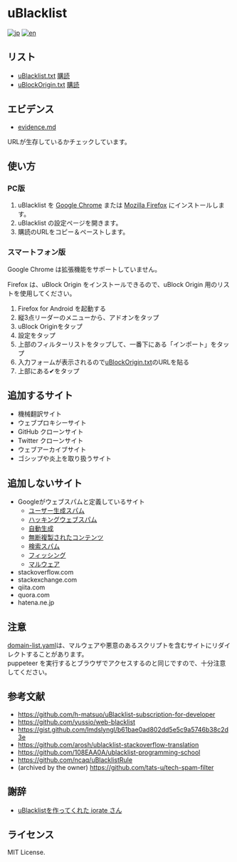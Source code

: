 # uBlacklist

[![jp](https://img.shields.io/badge/lang-jp-green.svg)](https://github.com/PRiMENON/uBlacklist/blob/master/README.md)
[![en](https://img.shields.io/badge/lang-en-red.svg)](https://github.com/PRiMENON/uBlacklist/blob/master/README.en-US.md)

## リスト

* [uBlacklist.txt](uBlacklist.txt) [購読](https://raw.githubusercontent.com/primenon/uBlacklist/master/uBlacklist.txt)
* [uBlockOrigin.txt](uBlockOrigin.txt) [購読](https://raw.githubusercontent.com/primenon/uBlacklist/master/uBlockOrigin.txt)

## エビデンス

* [evidence.md](evidence.md)

URLが生存しているかチェックしています。

## 使い方

### PC版

1. uBlacklist を [Google Chrome](https://chrome.google.com/webstore/detail/ublacklist/pncfbmialoiaghdehhbnbhkkgmjanfhe) または [Mozilla Firefox](https://addons.mozilla.org/en-US/firefox/addon/ublacklist/) にインストールします。
1. uBlacklist の設定ページを開きます。
1. 購読のURLをコピー＆ペーストします。

### スマートフォン版

Google Chrome は拡張機能をサポートしていません。

Firefox は、uBlock Origin をインストールできるので、uBlock Origin 用のリストを使用してください。

1. Firefox for Android を起動する
1. 縦3点リーダーのメニューから、アドオンをタップ
1. uBlock Originをタップ
1. 設定をタップ
1. 上部のフィルターリストをタップして、一番下にある「インポート」をタップ
1. 入力フォームが表示されるので[uBlockOrigin.txt](https://raw.githubusercontent.com/primenon/uBlacklist/master/uBlockOrigin.txt)のURLを貼る
1. 上部にある✔をタップ

## 追加するサイト

* 機械翻訳サイト
* ウェブプロキシーサイト
* GitHub クローンサイト
* Twitter クローンサイト
* ウェブアーカイブサイト
* ゴシップや炎上を取り扱うサイト

## 追加しないサイト

* Googleがウェブスパムと定義しているサイト
    * [ユーザー生成スパム](https://support.google.com/webmasters/answer/2721437?hl=ja)
    * [ハッキングウェブスパム](https://developers.google.com/web/fundamentals/security/hacked/)
    * [自動生成](https://support.google.com/webmasters/answer/2721306?hl=ja)
    * [無断複製されたコンテンツ](https://support.google.com/webmasters/answer/2721312?hl=ja&ref_topic=6001971)
    * [検索スパム](https://support.google.com/webmasters/answer/93713)
    * [フィッシング](https://safebrowsing.google.com/safebrowsing/report_phish/)
    * [マルウェア](https://www.google.com/safebrowsing/report_badware/)
* stackoverflow.com
* stackexchange.com
* qiita.com
* quora.com
* hatena.ne.jp

## 注意

[domain-list.yaml](domain-list.yaml)は、マルウェアや悪意のあるスクリプトを含むサイトにリダイレクトすることがあります。  
puppeteer を実行するとブラウザでアクセスするのと同じですので、十分注意してください。

## 参考文献

* https://github.com/h-matsuo/uBlacklist-subscription-for-developer
* https://github.com/yussio/web-blacklist
* https://gist.github.com/lmdslyngl/b61bae0ad802dd5e5c9a5746b38c2d3e
* https://github.com/arosh/ublacklist-stackoverflow-translation
* https://github.com/108EAA0A/ublacklist-programming-school
* https://github.com/ncaq/uBlacklistRule
* (archived by the owner) https://github.com/tats-u/tech-spam-filter

## 謝辞

* [uBlacklistを作ってくれた iorate さん](https://github.com/iorate/uBlacklist)

## ライセンス

MIT License.
